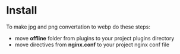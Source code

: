 # Install

To make jpg and png convertation to webp do these steps:
- move **offline** folder from plugins to your project plugins directory
- move directives from **nginx.conf** to your project nginx conf file 